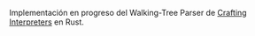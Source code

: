 Implementación en progreso del Walking-Tree Parser de [Crafting Interpreters](https://craftinginterpreters.com/) en Rust.
